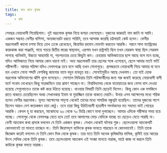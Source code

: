 ```yaml
---
title: কত ধানে কৃষক
tags:
    - রম্য
---
```

সেবছর নোয়াখালী গিয়েছিলাম। দুই ভদ্রলোক কৃষক নিয়ে ঝগড়া লেগেছেম। দুজনের কারুরই নাম জানি না আমি। একজন সম্ভবত ফেনীর বাসিন্দা, অন্যজনেরটা ধরতে পারিনি, তবে আন্দাজ করেছি চট্টলারই কেউ হবেন। ফেনীর ভদ্রলোকটি কালো চশমা দিয়ে চোখ ঢেকে রেখেছেন, জিয়াউর রহমান যেমনটা করতেন আরকি। পরনে সাদা ফ্যাব্রিকের কারুকাজ করা পাঞ্জাবি, গায়ে গতরে দ্বিতীয় স্তরের স্বাস্থ্যবান, এরশাদ যখন রাষ্ট্রপতি ছিল তখন যেরকম স্বাস্থ্য ছিল সেরকম লাগছে খানিকটা, উচ্চতা আহামরি না, গড়পড়তার চেয়ে কিছুটা কম। চেহারায় আভিজাত্যের ছাপ আছে বলে মনে হচ্ছে, যদিও আভিজাত্য নিয়ে আমার কোন ধারণা নাই।
অন্য ভদ্রলোকটি তার ছেলের সঙ্গে এসেছেন, ছেলে আমার মতই ভর্তি পরীক্ষার্থী। আমার পরিক্ষা যদিও বেগমগঞ্জে তবে বসে আছি তখন সোনাপুরে। প্রসঙ্গক্রমে নোয়াখালী গিয়ে আমার যা মনে হল এখানে সোনা শব্দটি বেশকিছু জায়গার নামে বহুল ব্যবহৃত হয়। সোনাইমুড়ীও আছে দেখলাম। তো যাই হোক ভদ্রলোক অভিযোগের ঝাঁপি খুলে বসেছেন। সোশ্যাল মিডিয়ায় তিনি পরিক্ষার্থীদের জন্য গরু জবাই করেছে নোয়াখালী বাসী মর্মে সংবাদ দেখেছেন কিন্তু সরেজমিনে তার প্রমাণ পাচ্ছেন না। বিশ্ববিদ্যালয় থেকে যাতায়াতের জন্য যেসব বাস দেওয়া হয়েছে সেগুলোতেও তাকে কষ্ট করে উঠতে হয়েছে। খাওয়ার বিষয়টি তিনি ছেড়েই দিলেন। কিন্তু কোন এক মসজিদে রাতে থাকতে চেয়েছিলেন অথচ সেখানকার ইমাম বা মুয়াজ্জিন তাকে থাকতে দেয়নি। উনার এসব আক্ষেপের মধ্যে শরিক হলেন ফেনীর ভদ্রলোক। মূলত আক্ষেপের সাদৃশ্য থেকেই তাদের মধ্যে সাময়িক বন্ধুত্বটা হয়েছিল। তাদের দুজনের পাশে ছিলেন আরও বেশ কয়েকজন চাচা জেঠু। তবে তারা কিছু উঠতিবয়সী ছাত্রলীগ সমর্থকদের মত সহমত ভাই গোছের আরকি। কেবল হু হা করছেন, মাঝেমধ্যে ৬০ থেকে ৭০ ডিগ্রি কোণে মাথা দুলাচ্ছেন। আমার এদিকে পরীক্ষার সময় হয়ে যাচ্ছে। সোনাপুর থেকে বেগমগঞ্জ যেতে হবে তো! তবে আলাপের মোড় যেদিকে যাচ্ছে তা ছেড়েও যেতে পারছি না। ফেনী আংকেল কথা প্রসঙ্গে বললেন যে তিনি একজন কৃষক। সেখান থেকেই ঘটনার শুরু। ছেলেওয়ালা আংকেলটি কোনভাবেই তা মানতে চাচ্ছেন না। তিনি জিয়াসদৃশ ব্যক্তিকে কৃষক ভাবতে পারছেন না কোনভাবেই। তিনি তাকে জিজ্ঞেস করেই বসলেন যে তিনি কোন দিক থেকে কৃষক। 
তার মতে তিনি অনেক কৃষিজমির মালিক, কৃষিই তার আয়ের উৎস সেদিক থেকে তিনি কৃষক। তবে ছেলেওয়ালা আংকেল এই সংজ্ঞা মানতে নারাজ, মাঠে কাজ না করলে তিনি কাউকে কৃষক বলতে নারাজ। 